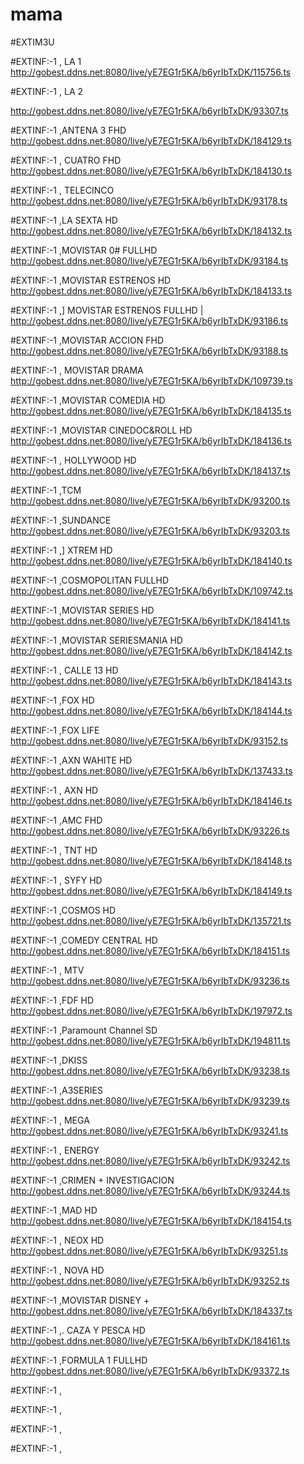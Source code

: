 # mama
#EXTIM3U


#EXTINF:-1 , LA 1 
http://gobest.ddns.net:8080/live/yE7EG1r5KA/b6yrIbTxDK/115756.ts

#EXTINF:-1 , LA 2

 http://gobest.ddns.net:8080/live/yE7EG1r5KA/b6yrIbTxDK/93307.ts

#EXTINF:-1 ,ANTENA 3 FHD 
http://gobest.ddns.net:8080/live/yE7EG1r5KA/b6yrIbTxDK/184129.ts


#EXTINF:-1 , CUATRO FHD
http://gobest.ddns.net:8080/live/yE7EG1r5KA/b6yrIbTxDK/184130.ts


#EXTINF:-1 , TELECINCO
http://gobest.ddns.net:8080/live/yE7EG1r5KA/b6yrIbTxDK/93178.ts


#EXTINF:-1 ,LA SEXTA HD 
http://gobest.ddns.net:8080/live/yE7EG1r5KA/b6yrIbTxDK/184132.ts


#EXTINF:-1 ,MOVISTAR 0# FULLHD
http://gobest.ddns.net:8080/live/yE7EG1r5KA/b6yrIbTxDK/93184.ts


#EXTINF:-1 ,MOVISTAR ESTRENOS HD 
 http://gobest.ddns.net:8080/live/yE7EG1r5KA/b6yrIbTxDK/184133.ts


#EXTINF:-1 ,] MOVISTAR ESTRENOS FULLHD
| http://gobest.ddns.net:8080/live/yE7EG1r5KA/b6yrIbTxDK/93186.ts

#EXTINF:-1 ,MOVISTAR ACCION FHD
 http://gobest.ddns.net:8080/live/yE7EG1r5KA/b6yrIbTxDK/93188.ts

#EXTINF:-1 , MOVISTAR DRAMA
http://gobest.ddns.net:8080/live/yE7EG1r5KA/b6yrIbTxDK/109739.ts

#EXTINF:-1 ,MOVISTAR COMEDIA HD
http://gobest.ddns.net:8080/live/yE7EG1r5KA/b6yrIbTxDK/184135.ts

#EXTINF:-1 ,MOVISTAR CINEDOC&ROLL HD
 http://gobest.ddns.net:8080/live/yE7EG1r5KA/b6yrIbTxDK/184136.ts

#EXTINF:-1 , HOLLYWOOD HD 
http://gobest.ddns.net:8080/live/yE7EG1r5KA/b6yrIbTxDK/184137.ts

#EXTINF:-1 ,TCM
http://gobest.ddns.net:8080/live/yE7EG1r5KA/b6yrIbTxDK/93200.ts

#EXTINF:-1 ,SUNDANCE
 http://gobest.ddns.net:8080/live/yE7EG1r5KA/b6yrIbTxDK/93203.ts

#EXTINF:-1 ,] XTREM HD 
http://gobest.ddns.net:8080/live/yE7EG1r5KA/b6yrIbTxDK/184140.ts

#EXTINF:-1 ,COSMOPOLITAN FULLHD
 http://gobest.ddns.net:8080/live/yE7EG1r5KA/b6yrIbTxDK/109742.ts

#EXTINF:-1 ,MOVISTAR SERIES HD
 http://gobest.ddns.net:8080/live/yE7EG1r5KA/b6yrIbTxDK/184141.ts

#EXTINF:-1 ,MOVISTAR SERIESMANIA HD
http://gobest.ddns.net:8080/live/yE7EG1r5KA/b6yrIbTxDK/184142.ts

#EXTINF:-1 , CALLE 13 HD
 http://gobest.ddns.net:8080/live/yE7EG1r5KA/b6yrIbTxDK/184143.ts

#EXTINF:-1 ,FOX HD
http://gobest.ddns.net:8080/live/yE7EG1r5KA/b6yrIbTxDK/184144.ts

#EXTINF:-1 ,FOX LIFE
 http://gobest.ddns.net:8080/live/yE7EG1r5KA/b6yrIbTxDK/93152.ts

#EXTINF:-1 ,AXN WAHITE HD
 http://gobest.ddns.net:8080/live/yE7EG1r5KA/b6yrIbTxDK/137433.ts

#EXTINF:-1 , AXN HD
 http://gobest.ddns.net:8080/live/yE7EG1r5KA/b6yrIbTxDK/184146.ts

#EXTINF:-1 ,AMC FHD
http://gobest.ddns.net:8080/live/yE7EG1r5KA/b6yrIbTxDK/93226.ts

#EXTINF:-1 , TNT HD
 http://gobest.ddns.net:8080/live/yE7EG1r5KA/b6yrIbTxDK/184148.ts

#EXTINF:-1 , SYFY HD
http://gobest.ddns.net:8080/live/yE7EG1r5KA/b6yrIbTxDK/184149.ts

#EXTINF:-1 ,COSMOS HD
 http://gobest.ddns.net:8080/live/yE7EG1r5KA/b6yrIbTxDK/135721.ts

#EXTINF:-1 ,COMEDY CENTRAL HD
 http://gobest.ddns.net:8080/live/yE7EG1r5KA/b6yrIbTxDK/184151.ts

#EXTINF:-1 , MTV 
http://gobest.ddns.net:8080/live/yE7EG1r5KA/b6yrIbTxDK/93236.ts

#EXTINF:-1 ,FDF HD
http://gobest.ddns.net:8080/live/yE7EG1r5KA/b6yrIbTxDK/197972.ts

#EXTINF:-1 ,Paramount Channel SD
http://gobest.ddns.net:8080/live/yE7EG1r5KA/b6yrIbTxDK/194811.ts

#EXTINF:-1 ,DKISS
http://gobest.ddns.net:8080/live/yE7EG1r5KA/b6yrIbTxDK/93238.ts

#EXTINF:-1 ,A3SERIES
http://gobest.ddns.net:8080/live/yE7EG1r5KA/b6yrIbTxDK/93239.ts

#EXTINF:-1 , MEGA
http://gobest.ddns.net:8080/live/yE7EG1r5KA/b6yrIbTxDK/93241.ts

#EXTINF:-1 , ENERGY
http://gobest.ddns.net:8080/live/yE7EG1r5KA/b6yrIbTxDK/93242.ts

#EXTINF:-1 ,CRIMEN + INVESTIGACION
 http://gobest.ddns.net:8080/live/yE7EG1r5KA/b6yrIbTxDK/93244.ts

#EXTINF:-1 ,MAD HD 
 http://gobest.ddns.net:8080/live/yE7EG1r5KA/b6yrIbTxDK/184154.ts

#EXTINF:-1 , NEOX HD
 http://gobest.ddns.net:8080/live/yE7EG1r5KA/b6yrIbTxDK/93251.ts

#EXTINF:-1 , NOVA HD
http://gobest.ddns.net:8080/live/yE7EG1r5KA/b6yrIbTxDK/93252.ts

#EXTINF:-1 ,MOVISTAR DISNEY + 
http://gobest.ddns.net:8080/live/yE7EG1r5KA/b6yrIbTxDK/184337.ts

#EXTINF:-1 ,. CAZA Y PESCA HD 
 http://gobest.ddns.net:8080/live/yE7EG1r5KA/b6yrIbTxDK/184161.ts

#EXTINF:-1 ,FORMULA 1 FULLHD
 http://gobest.ddns.net:8080/live/yE7EG1r5KA/b6yrIbTxDK/93372.ts

#EXTINF:-1 ,


#EXTINF:-1 ,


#EXTINF:-1 ,


#EXTINF:-1 ,
